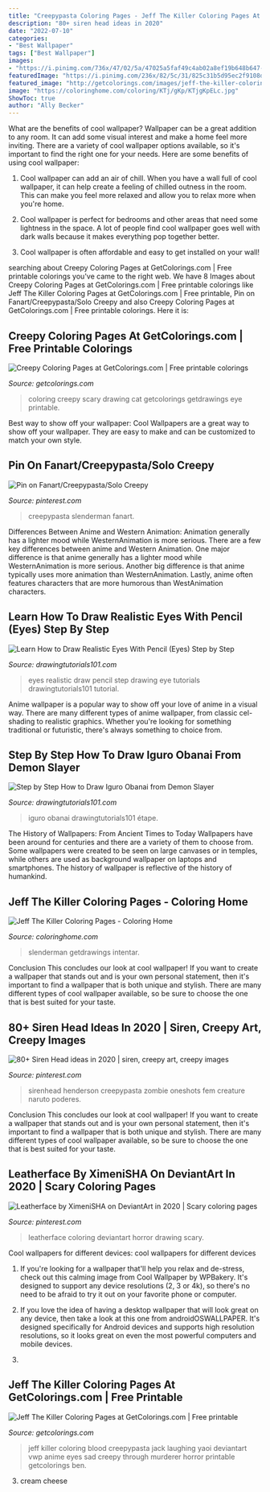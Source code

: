 ```yaml
---
title: "Creepypasta Coloring Pages - Jeff The Killer Coloring Pages At Getcolorings.com"
description: "80+ siren head ideas in 2020"
date: "2022-07-10"
categories:
- "Best Wallpaper"
tags: ["Best Wallpaper"]
images:
- "https://i.pinimg.com/736x/47/02/5a/47025a5faf49c4ab02a8ef19b648b647--creepypasta-slenderman-creepy-stuff.jpg"
featuredImage: "https://i.pinimg.com/236x/82/5c/31/825c31b5d95ec2f9108ddb1fd05e0de4.jpg"
featured_image: "http://getcolorings.com/images/jeff-the-killer-coloring-pages-26.jpg"
image: "https://coloringhome.com/coloring/KTj/gKp/KTjgKpELc.jpg"
ShowToc: true
author: "Ally Becker"
---
```



What are the benefits of cool wallpaper?
Wallpaper can be a great addition to any room. It can add some visual interest and make a home feel more inviting. There are a variety of cool wallpaper options available, so it's important to find the right one for your needs. Here are some benefits of using cool wallpaper: 
1. Cool wallpaper can add an air of chill. When you have a wall full of cool wallpaper, it can help create a feeling of chilled outness in the room. This can make you feel more relaxed and allow you to relax more when you're home. 

2. Cool wallpaper is perfect for bedrooms and other areas that need some lightness in the space. A lot of people find cool wallpaper goes well with dark walls because it makes everything pop together better. 

3. Cool wallpaper is often affordable and easy to get installed on your wall!

	

		
searching about Creepy Coloring Pages at GetColorings.com | Free printable colorings you've came to the right web. We have 8 Images about Creepy Coloring Pages at GetColorings.com | Free printable colorings like Jeff The Killer Coloring Pages at GetColorings.com | Free printable, Pin on Fanart/Creepypasta/Solo Creepy and also Creepy Coloring Pages at GetColorings.com | Free printable colorings. Here it is:
		
    
## Creepy Coloring Pages At GetColorings.com | Free Printable Colorings

<img loading=lazy src="http://getcolorings.com/images/creepy-coloring-pages-13.jpg" onerror="this.onerror=null;this.src='https://tse4.mm.bing.net/th?id=OIP.G0OsPghhsKcU-eQfXOH-NQHaEM&amp;pid=15.1';" alt="Creepy Coloring Pages at GetColorings.com | Free printable colorings">

_Source: getcolorings.com_

>coloring creepy scary drawing cat getcolorings getdrawings eye printable. 

	

Best way to show off your wallpaper:
Cool Wallpapers are a great way to show off your wallpaper. They are easy to make and can be customized to match your own style.

    
## Pin On Fanart/Creepypasta/Solo Creepy

<img loading=lazy src="https://i.pinimg.com/736x/47/02/5a/47025a5faf49c4ab02a8ef19b648b647--creepypasta-slenderman-creepy-stuff.jpg" onerror="this.onerror=null;this.src='https://tse2.mm.bing.net/th?id=OIP.S2JkqWCM4Wef2s-ILv9vvgHaLO&amp;pid=15.1';" alt="Pin on Fanart/Creepypasta/Solo Creepy">

_Source: pinterest.com_

>creepypasta slenderman fanart. 

	

Differences Between Anime and Western Animation: Animation generally has a lighter mood while WesternAnimation is more serious.
There are a few key differences between anime and Western Animation. One major difference is that anime generally has a lighter mood while WesternAnimation is more serious. Another big difference is that anime typically uses more animation than WesternAnimation. Lastly, anime often features characters that are more humorous than WestAnimation characters.

    
## Learn How To Draw Realistic Eyes With Pencil (Eyes) Step By Step

<img loading=lazy src="https://cdn-0.drawingtutorials101.com/drawing-tutorials/Drawing-Basics/Eyes/realistic-eye-with-pencil/how-to-draw-Realistic-Eye-With-Pencil-step-5.png" onerror="this.onerror=null;this.src='https://tse4.mm.bing.net/th?id=OIP.zWqM2IE628I9FZjYJ3DhOgHaFP&amp;pid=15.1';" alt="Learn How to Draw Realistic Eyes With Pencil (Eyes) Step by Step">

_Source: drawingtutorials101.com_

>eyes realistic draw pencil step drawing eye tutorials drawingtutorials101 tutorial. 

	

Anime wallpaper is a popular way to show off your love of anime in a visual way. There are many different types of anime wallpaper, from classic cel-shading to realistic graphics. Whether you're looking for something traditional or futuristic, there's always something to choice from.

    
## Step By Step How To Draw Iguro Obanai From Demon Slayer

<img loading=lazy src="https://cdn-0.drawingtutorials101.com/drawing-tutorials/Anime-and-Manga/Demon-Slayer/iguro-obanai/how-to-draw-Iguro-Obanai-from-Demon-Slayer-step-8.png" onerror="this.onerror=null;this.src='https://tse2.mm.bing.net/th?id=OIP.w1cnsyVPLm1Ypl6V4d-3mAHaJl&amp;pid=15.1';" alt="Step by Step How to Draw Iguro Obanai from Demon Slayer">

_Source: drawingtutorials101.com_

>iguro obanai drawingtutorials101 étape. 

	

The History of Wallpapers: From Ancient Times to Today
Wallpapers have been around for centuries and there are a variety of them to choose from. Some wallpapers were created to be seen on large canvases or in temples, while others are used as background wallpaper on laptops and smartphones. The history of wallpaper is reflective of the history of humankind.

    
## Jeff The Killer Coloring Pages - Coloring Home

<img loading=lazy src="https://coloringhome.com/coloring/KTj/gKp/KTjgKpELc.jpg" onerror="this.onerror=null;this.src='https://tse2.mm.bing.net/th?id=OIP.p2_PxMi1ORfaS4oSuv12swHaGf&amp;pid=15.1';" alt="Jeff The Killer Coloring Pages - Coloring Home">

_Source: coloringhome.com_

>slenderman getdrawings intentar. 

	

Conclusion
This concludes our look at cool wallpaper! If you want to create a wallpaper that stands out and is your own personal statement, then it's important to find a wallpaper that is both unique and stylish. There are many different types of cool wallpaper available, so be sure to choose the one that is best suited for your taste.

    
## 80+ Siren Head Ideas In 2020 | Siren, Creepy Art, Creepy Images

<img loading=lazy src="https://i.pinimg.com/236x/82/5c/31/825c31b5d95ec2f9108ddb1fd05e0de4.jpg" onerror="this.onerror=null;this.src='https://tse3.mm.bing.net/th?id=OIP.SNyxQktG52ZjTABvaz3TXgAAAA&amp;pid=15.1';" alt="80+ Siren Head ideas in 2020 | siren, creepy art, creepy images">

_Source: pinterest.com_

>sirenhead henderson creepypasta zombie oneshots fem creature naruto poderes. 

	

Conclusion
This concludes our look at cool wallpaper! If you want to create a wallpaper that stands out and is your own personal statement, then it's important to find a wallpaper that is both unique and stylish. There are many different types of cool wallpaper available, so be sure to choose the one that is best suited for your taste.

    
## Leatherface By XimeniSHA On DeviantArt In 2020 | Scary Coloring Pages

<img loading=lazy src="https://i.pinimg.com/736x/b7/98/30/b79830603615466e4e503219ebc30028.jpg" onerror="this.onerror=null;this.src='https://tse2.mm.bing.net/th?id=OIP.pxd_22zEWAMMHAT8WJmM-gHaJk&amp;pid=15.1';" alt="Leatherface by XimeniSHA on DeviantArt in 2020 | Scary coloring pages">

_Source: pinterest.com_

>leatherface coloring deviantart horror drawing scary. 

	

Cool wallpapers for different devices:
cool wallpapers for different devices 

1. If you're looking for a wallpaper that'll help you relax and de-stress, check out this calming image from Cool Wallpaper by WPBakery. It's designed to support any device resolutions (2, 3 or 4k), so there's no need to be afraid to try it out on your favorite phone or computer.

2. If you love the idea of having a desktop wallpaper that will look great on any device, then take a look at this one from androidOSWALLPAPER. It's designed specifically for Android devices and supports high resolution resolutions, so it looks great on even the most powerful computers and mobile devices.

3.

    
## Jeff The Killer Coloring Pages At GetColorings.com | Free Printable

<img loading=lazy src="http://getcolorings.com/images/jeff-the-killer-coloring-pages-26.jpg" onerror="this.onerror=null;this.src='https://tse1.mm.bing.net/th?id=OIP.7ypwbmeTrJnyPGyTIha61wHaKd&amp;pid=15.1';" alt="Jeff The Killer Coloring Pages at GetColorings.com | Free printable">

_Source: getcolorings.com_

>jeff killer coloring blood creepypasta jack laughing yaoi deviantart vwp anime eyes sad creepy through murderer horror printable getcolorings ben. 

	

3. cream cheese 

